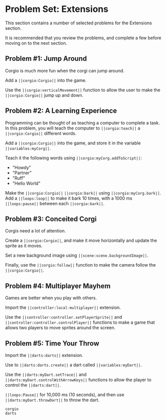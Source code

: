 # Problem Set: Extensions

This section contains a number of selected problems for the Extensions section.

It is recommended that you review the problems, and complete a few before moving
on to the next section.

## Problem #1: Jump Around

Corgio is much more fun when the corgi can jump around.

Add a ``||corgio:Corgio||`` into the game.

Use the ``||corgio:verticalMovement||`` function to allow the user to make
the ``||corgio:Corgio||`` jump up and down.

## Problem #2: A Learning Experience

Programming can be thought of as teaching a computer to complete a task.
In this problem, you will teach the computer to ``||corgio:teach||`` a
``||corgio:Corgio||`` different words.

Add a ``||corgio:Corgio||`` into the game, and store it in the variable ``||variables:myCorg||``.

Teach it the following words using ``||corgio:myCorg.addToScript||``:

* "Howdy"
* "Partner"
* "Ruff"
* "Hello World"

Make the ``||corgio:Corgio||`` ``||corgio:bark||`` using ``||corgio:myCorg.bark||``.
Add a ``||loops:loop||`` to make it bark 10 times, with a 1000 ms ``||loops:pause||``
between each ``||corgio:bark||``.

## Problem #3: Conceited Corgi

Corgis need a lot of attention. 

Create a ``||corgio:Corgio||``, and make it move horizontally and update the sprite as it moves.

Set a new background image using ``||scene:scene.backgroundImage||``.

Finally, use the ``||corgio:follow||`` function to make the camera
follow the ``||corgio:Corgio||``.

## Problem #4: Multiplayer Mayhem

Games are better when you play with others.

Import the ``||controller:local-multiplayer||`` extension.

Use the ``||controller:controller.setPlayerSprite||`` and
``||controller:controller.controlPlayer||`` functions to make a game
that allows two players to move sprites around the screen.

## Problem #5: Time Your Throw

Import the ``||darts:darts||`` extension.

Use to ``||darts:darts.create||`` a dart called ``||variables:myDart||``.

Use the ``||darts:myDart.setTrace||`` and ``||darts:myDart.controlWithArrowKeys||``
functions to allow the player to control the ``||darts:dart||``.

``||loops:Pause||`` for 10,000 ms (10 seconds), and then use
``||darts:myDart.throwDart||`` to throw the dart.

```package
corgio
darts
```
